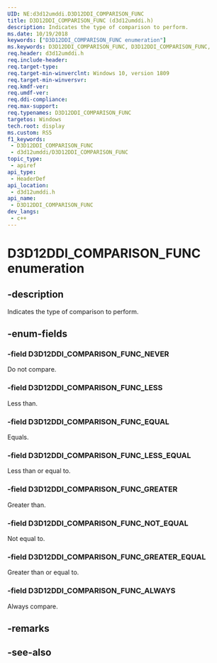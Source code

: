 ```yaml
---
UID: NE:d3d12umddi.D3D12DDI_COMPARISON_FUNC
title: D3D12DDI_COMPARISON_FUNC (d3d12umddi.h)
description: Indicates the type of comparison to perform.
ms.date: 10/19/2018
keywords: ["D3D12DDI_COMPARISON_FUNC enumeration"]
ms.keywords: D3D12DDI_COMPARISON_FUNC, D3D12DDI_COMPARISON_FUNC,
req.header: d3d12umddi.h
req.include-header: 
req.target-type: 
req.target-min-winverclnt: Windows 10, version 1809
req.target-min-winversvr: 
req.kmdf-ver: 
req.umdf-ver: 
req.ddi-compliance: 
req.max-support: 
req.typenames: D3D12DDI_COMPARISON_FUNC
targetos: Windows
tech.root: display
ms.custom: RS5
f1_keywords:
 - D3D12DDI_COMPARISON_FUNC
 - d3d12umddi/D3D12DDI_COMPARISON_FUNC
topic_type:
 - apiref
api_type:
 - HeaderDef
api_location:
 - d3d12umddi.h
api_name:
 - D3D12DDI_COMPARISON_FUNC
dev_langs:
 - c++
---
```


# D3D12DDI_COMPARISON_FUNC enumeration


## -description

Indicates the type of comparison to perform.

## -enum-fields

### -field D3D12DDI_COMPARISON_FUNC_NEVER

Do not compare.

### -field D3D12DDI_COMPARISON_FUNC_LESS

Less than.

### -field D3D12DDI_COMPARISON_FUNC_EQUAL

Equals.

### -field D3D12DDI_COMPARISON_FUNC_LESS_EQUAL

Less than or equal to.

### -field D3D12DDI_COMPARISON_FUNC_GREATER

Greater than.

### -field D3D12DDI_COMPARISON_FUNC_NOT_EQUAL

Not equal to.

### -field D3D12DDI_COMPARISON_FUNC_GREATER_EQUAL

Greater than or equal to.

### -field D3D12DDI_COMPARISON_FUNC_ALWAYS

Always compare.

## -remarks

## -see-also

